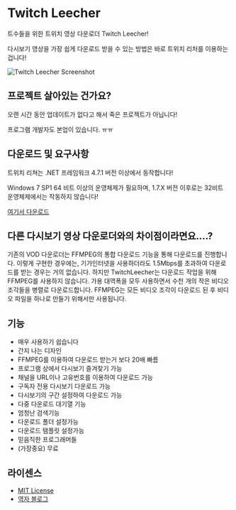 # Twitch Leecher

트수들을 위한 트위치 영상 다운로더 Twitch Leecher!

다시보기 영상을 가장 쉽게 다운로드 받을 수 있는 방법은 바로 트위치 리처를 이용하는 겁니다!

![Twitch Leecher Screenshot](https://t1.daumcdn.net/cfile/tistory/99FE16375C6235531E)

## 프로젝트 살아있는 건가요?

오랜 시간 동안 업데이트가 없다고 해서 죽은 프로젝트가 아닙니다!

프로그램 개발자도 본업이 있습니다. ㅠㅠ

## 다운로드 및 요구사항

트위치 리쳐는 .NET 프레임워크 4.7.1 버전 이상에서 동작합니다!

Windows 7 SP1 64 비트 이상의 운영체제가 필요하며, 1.7.X 버전 이후로는 32비트 운영체제에서는 작동하지 않습니다!

[여기서 다운로드](https://github.com/syudal/TwitchLeecher/releases)

## 다른 다시보기 영상 다운로더와의 차이점이라면요....?

기존의 VOD 다운로더는 FFMPEG의 통합 다운로드 기능을 통해 다운로드를 진행합니다. 이렇게 구현한 경우에는, 기가인터넷을 사용하더라도 1.5Mbps를 초과하여 다운로드를 받는 경우는 거의 없습니다. 하지만 TwitchLeecher는 다운로드 작업을 위해 FFMPEG를 사용하지 않습니다. 가용 대역폭을 모두 사용하면서 수천 개의 작은 비디오 조각들을 병렬로 다운로드합니다. FFMPEG는 모든 비디오 조각이 다운로드 된 후 비디오 파일을 하나로 만들기 위해서만 사용됩니다.

## 기능

- 매우 사용하기 쉽습니다
- 간지 나는 디자인
- FFMPEG를 이용하여 다운로드 받는거 보다 20배 빠름
- 프로그램 상에서 다시보기 즐겨찾기 가능
- 채널을 URL이나 고유번호를 이용하여 다운로드 가능
- 구독자 전용 다시보기 다운로드 가능
- 다시보기의 구간 설정하여 다운로드 가능
- 다중 다운로드 대기열 기능
- 엄청난 검색기능
- 다운로드 폴더 설정가능
- 다운로드 탬플릿 설정가능
- 믿음직한 프로그래머들
- (가장중요) 무료

## 라이센스
- [MIT License](https://github.com/Franiac/TwitchLeecher/blob/master/LICENSE)
- [역자 블로그](https://syudal.tistory.com/)
